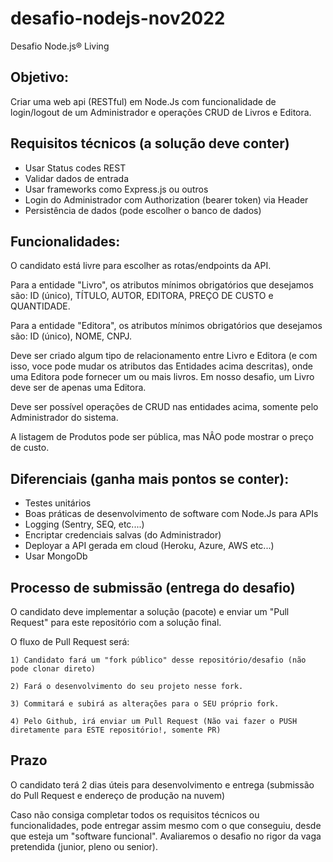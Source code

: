 # desafio-nodejs-nov2022
Desafio Node.js® Living

## Objetivo: 
Criar uma web api (RESTful) em Node.Js com funcionalidade de login/logout de um Administrador e operações CRUD de Livros e Editora.

## Requisitos técnicos (a solução deve conter)
- Usar Status codes REST
- Validar dados de entrada
- Usar frameworks como Express.js ou outros
- Login do Administrador com Authorization (bearer token) via Header
- Persistência de dados (pode escolher o banco de dados)

## Funcionalidades:
O candidato está livre para escolher as rotas/endpoints da API.

Para a entidade "Livro", os atributos mínimos obrigatórios que desejamos são: ID (único), TÍTULO, AUTOR, EDITORA, PREÇO DE CUSTO e QUANTIDADE.

Para a entidade "Editora", os atributos mínimos obrigatórios que desejamos são: ID (único), NOME, CNPJ.

Deve ser criado algum tipo de relacionamento entre Livro e Editora (e com isso, voce pode mudar os atributos das Entidades acima descritas), onde uma Editora pode fornecer um ou mais livros. Em nosso desafio, um Livro deve ser de apenas uma Editora.

Deve ser possível operações de CRUD nas entidades acima, somente pelo Administrador do sistema.

A listagem de Produtos pode ser pública, mas NÂO pode mostrar o preço de custo.

## Diferenciais (ganha mais pontos se conter):
- Testes unitários
- Boas práticas de desenvolvimento de software com Node.Js para APIs
- Logging (Sentry, SEQ, etc....)
- Encriptar credenciais salvas (do Administrador)
- Deployar a API gerada em cloud (Heroku, Azure, AWS etc...)
- Usar MongoDb

## Processo de submissão (entrega do desafio)

O candidato deve implementar a solução (pacote) e enviar um "Pull Request" para este repositório com a solução final.

O fluxo de Pull Request será:

    1) Candidato fará um "fork público" desse repositório/desafio (não pode clonar direto)
    
    2) Fará o desenvolvimento do seu projeto nesse fork.
    
    3) Commitará e subirá as alterações para o SEU próprio fork.
    
    4) Pelo Github, irá enviar um Pull Request (Não vai fazer o PUSH diretamente para ESTE repositório!, somente PR)
    
    
## Prazo

O candidato terá 2 dias úteis para desenvolvimento e entrega (submissão do Pull Request e endereço de produção na nuvem)

Caso não consiga completar todos os requisitos técnicos ou funcionalidades, pode entregar assim mesmo com o que conseguiu, desde que esteja um "software funcional". 
Avaliaremos o desafio no rigor da vaga pretendida (junior, pleno ou senior).
